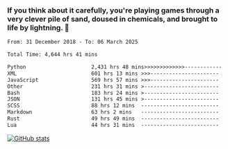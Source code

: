 ### If you think about it carefully, you're playing games through a very clever pile of sand, doused in chemicals, and brought to life by lightning.  👋


<!--START_SECTION:waka-->

```txt
From: 31 December 2018 - To: 06 March 2025

Total Time: 4,644 hrs 41 mins

Python                     2,431 hrs 48 mins>>>>>>>>>>>>>------------   52.36 %
XML                        601 hrs 13 mins >>>----------------------   12.95 %
JavaScript                 569 hrs 57 mins >>>----------------------   12.27 %
Other                      231 hrs 31 mins >------------------------   04.99 %
Bash                       183 hrs 24 mins >------------------------   03.95 %
JSON                       131 hrs 45 mins >------------------------   02.84 %
SCSS                       88 hrs 12 mins  -------------------------   01.90 %
Markdown                   63 hrs 2 mins   -------------------------   01.36 %
Rust                       49 hrs 49 mins  -------------------------   01.07 %
Lua                        44 hrs 31 mins  -------------------------   00.96 %
```

<!--END_SECTION:waka-->

[![GitHub stats](https://github-readme-stats.vercel.app/api?username=XenophonLXH&show_icons=true&theme=dark)](https://github.com/anuraghazra/github-readme-stats)
